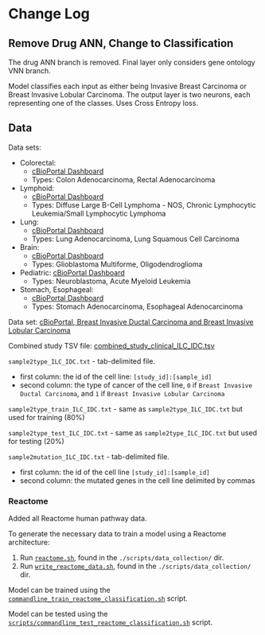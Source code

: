 # Change Log

## Remove Drug ANN, Change to Classification

The drug ANN branch is removed. Final layer only considers gene ontology VNN branch.

Model classifies each input as either being Invasive Breast Carcinoma or Breast Invasive Lobular Carcinoma. The output layer is two neurons, each representing one of the classes. Uses Cross Entropy loss. 

## Data

Data sets:

* Colorectal:
    - [cBioPortal Dashboard](https://www.cbioportal.org/study/summary?id=appendiceal_msk_2022%2Ccoad_caseccc_2015%2Ccoad_cptac_2019%2Ccoadread_dfci_2016%2Ccoadread_genentech%2Cbowel_colitis_msk_2022%2Ccoadread_tcga%2Ccoadread_tcga_pub%2Ccoadread_tcga_pan_can_atlas_2018%2Ccoadread_mskcc%2Ccoadread_mskresistance_2022%2Ccrc_apc_impact_2020%2Ccrc_dd_2022%2Ccrc_nigerian_2020%2Ccrc_msk_2017%2Crectal_msk_2022%2Crectal_msk_2019)
    - Types: Colon Adenocarcinoma, Rectal Adenocarcinoma
* Lymphoid:
    - [cBioPortal Dashboard](https://www.cbioportal.org/study?id=all_stjude_2015%2Call_stjude_2016%2Clcll_broad_2013%2Ccll_broad_2015%2Ccll_iuopa_2015%2Ccllsll_icgc_2011%2Cctcl_columbia_2015%2Cdlbcl_dfci_2018%2Cdlbc_broad_2012%2Cdlbcl_duke_2017%2Cdlbc_tcga_pan_can_atlas_2018%2Cnhl_bcgsc_2013%2Cdlbc_tcga%2Clymphoma_cellline_msk_2020%2Cmcl_idibips_2013%2Cmbn_mdacc_2013%2Cmtnn_msk_2022%2Cmm_broad%2Cnhl_bcgsc_2011%2Call_phase2_target_2018_pub%2Cpcnsl_mayo_2015)
    - Types: Diffuse Large B-Cell Lymphoma - NOS, Chronic Lymphocytic Leukemia/Small Lymphocytic Lymphoma
* Lung:
    - [cBioPortal Dashboard](https://www.cbioportal.org/study/summary?id=luad_broad%2Cluad_cptac_2020%2Clung_msk_mind_2020%2Cluad_mskimpact_2021%2Cluad_mskcc_2020%2Cluad_msk_npjpo_2021%2Cluad_mskcc_2015%2Cluad_oncosg_2020%2Cluad_tcga%2Cluad_tcga_pub%2Cluad_tcga_pan_can_atlas_2018%2Cluad_tsp%2Clung_smc_2016%2Clung_nci_2022%2Clusc_cptac_2021%2Clusc_tcga%2Clusc_tcga_pub%2Clusc_tcga_pan_can_atlas_2018%2Cnsclc_ctdx_msk_2022%2Clung_msk_2017%2Cnsclc_mskcc_2018%2Cnsclc_pd1_msk_2018%2Cnsclc_mskcc_2015%2Cnsclc_tracerx_2017%2Cnsclc_unito_2016%2Cnsclc_tcga_broad_2016%2Csclc_clcgp%2Csclc_jhu%2Csclc_ucologne_2015%2Csclc_cancercell_gardner_2017%2Clung_pdx_msk_2021%2Clung_msk_pdx)
    - Types: Lung Adenocarcinoma, Lung Squamous Cell Carcinoma
* Brain:
    - [cBioPortal Dashboard](https://www.cbioportal.org/study/summary?id=odg_msk_2017%2Clgg_tcga%2Clgg_tcga_pan_can_atlas_2018%2Cgbm_mayo_pdx_sarkaria_2019%2Cdifg_glass_2019%2Cgbm_cptac_2021%2Cgbm_columbia_2019%2Cgbm_tcga_pub2013%2Cgbm_tcga_pub%2Cgbm_tcga%2Cgbm_tcga_pan_can_atlas_2018%2Cglioma_mskcc_2019%2Cglioma_msk_2018%2Clgg_ucsf_2014%2Cmbl_broad_2012%2Cmbl_dkfz_2017%2Cmbl_icgc%2Cmbl_pcgp%2Cmbl_sickkids_2016%2Cmng_utoronto_2021%2Clgggbm_tcga_pub%2Cbrain_cptac_2020%2Cpcpg_tcga%2Cpast_dkfz_heidelberg_2013)
    - Types: Glioblastoma Multiforme, Oligodendroglioma
* Pediatric:
    [cBioPortal Dashboard](https://www.cbioportal.org/study/summary?id=all_stjude_2015%2Call_stjude_2016%2Ces_iocurie_2014%2Cmbl_pcgp%2Call_phase2_target_2018_pub%2Caml_target_2018_pub%2Ces_dfarber_broad_2014%2Cnbl_target_2018_pub%2Cpediatric_dkfz_2017%2Cmixed_pipseq_2017%2Cpptc_2019%2Crt_target_2018_pub%2Cwt_target_2018_pub)
    - Types: Neuroblastoma, Acute Myeloid Leukemia
* Stomach, Esophageal:
    - [cBioPortal Dashboard](https://www.cbioportal.org/study/summary?id=esca_broad%2Cesca_tcga_pan_can_atlas_2018%2Cegc_trap_msk_2020%2Cesca_tcga%2Cstes_tcga_pub%2Cescc_icgc%2Cescc_ucla_2014%2Cegc_mskcc_2020%2Cegc_msk_tp53_ccr_2022%2Cegc_tmucih_2015%2Cstad_oncosg_2018%2Cegc_msk_2017%2Cstad_pfizer_uhongkong%2Cstad_tcga%2Cstad_tcga_pub%2Cstad_tcga_pan_can_atlas_2018%2Cstad_utokyo%2Cstad_uhongkong)
    - Types: Stomach Adenocarcinoma, Esophageal Adenocarcinoma

Data set: [cBioPortal, Breast Invasive Ductal Carcinoma and Breast Invasive Lobular Carcinoma](https://www.cbioportal.org/study/summary?id=acbc_mskcc_2015%2Cbrca_hta9_htan_2022%2Cbrca_metabric%2Cbreast_msk_2018%2Cbrca_pareja_msk_2020%2Cbrca_mskcc_2019%2Cbreast_alpelisib_2020%2Cbrca_smc_2018%2Cbrca_bccrc_xenograft_2014%2Cbfn_duke_nus_2015%2Cbrca_bccrc%2Cbrca_broad%2Cbrca_sanger%2Cbrca_tcga_pub2015%2Cbrca_tcga%2Cbrca_tcga_pub%2Cbrca_tcga_pan_can_atlas_2018%2Cbrca_jup_msk_2020%2Cbrca_mapk_hp_msk_2021%2Cmbc_msk_2021%2Cbrca_igr_2015%2Cbreast_ink4_msk_2021%2Cbrca_cptac_2020%2Cbrca_mbcproject_wagle_2017%2Cbrca_mbcproject_2022)

Combined study TSV file: [combined_study_clinical_ILC_IDC.tsv](./custom_data/combined_study_clinical_ILC_IDC.tsv)

`sample2type_ILC_IDC.txt` - tab-delimited file.
* first column: the id of the cell line: `[study_id]:[sample_id]`
* second column: the type of cancer of the cell line, `0` if `Breast Invasive Ductal Carcinoma`, and `1` if `Breast Invasive Lobular Carcinoma`

`sample2type_train_ILC_IDC.txt` - same as `sample2type_ILC_IDC.txt` but used for training (80%)

`sample2type_test_ILC_IDC.txt` - same as `sample2type_ILC_IDC.txt` but used for testing (20%)

`sample2mutation_ILC_IDC.txt` - tab-delimited file.
* first column: the id of the cell line `[study_id]:[sample_id]`
* second column: the mutated genes in the cell line delimited by commas

### Reactome

Added all Reactome human pathway data.

To generate the necessary data to train a model using a Reactome architecture:
1. Run [`reactome.sh`](./scripts/data_collection/reactome.sh), found in the `./scripts/data_collection/` dir.
2. Run [`write_reactome_data.sh`](./scripts/data_collection/write_reactome_data.sh), found in the `./scripts/data_collection/` dir.

Model can be trained using the [`commandline_train_reactome_classification.sh`](scripts/commandline_train_reactome_classification.sh) script.


Model can be tested using the [`scripts/commandline_test_reactome_classification.sh`](scripts/commandline_test_reactome_classification.sh) script.